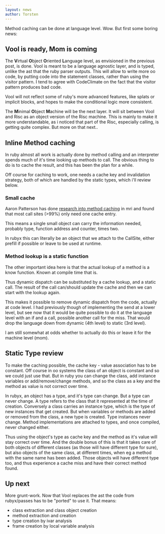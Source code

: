```yaml
---
layout: news
author: Torsten
---
```


Method caching can be done at language level. Wow. But first some boring news:

## Vool is ready, Mom is coming

The **V**irtual **O**bject **O**riented **L**anguage level, as envisioned in the previous post,
is done. Vool is meant to be a language agnostic layer, and is typed, unlike the ast that
the ruby parser outputs. This  will allow to write more oo code, by putting code into the
statement classes, rather than using the visitor pattern. I tend to agree with CodeClimate on
the fact that the visitor pattern produces bad code.

Vool will not reflect some of ruby's more advanced features, like splats or implicit blocks,
and hopes to make the conditional logic more consistent.

The **M**inimal **O**bject **M**achine will be the next layer. It will sit between Vool and Risc
as an object version of the Risc machine. This is mainly to make it more understandable, as i
noticed that part of the Risc, especially calling, is getting quite complex. But more on that next..

## Inline Method caching

In ruby almost all work is actually done by method calling and an interpreter spends much of it's
time looking up methods to call. The obvious thing to do is to cache the result, and this has
been the plan for a while.

Off course for caching to work, one needs a cache key and invalidation strategy, both of which
are handled by the static types, which i'll review below.

### Small cache

Aaron Patterson has done [research into method caching](https://www.youtube.com/watch?v=b77V0rkr5rk)
in mri and found that most call sites (>99%) only need one cache entry.

This means a single small object can carry the information needed, probably type, function address
and counter, times two.

In rubyx this can literally be an object that we attach to the CallSite, either prefill if possible
or leave to be used at runtime.

### Method lookup is a static function

The other important idea here is that the actual lookup of a method is a know function. Known at
compile time that is.

Thus dynamic dispatch can be substituted by a cache lookup, and a static call. The result of the call
can/should update the cache and then we can start with the lookup again.

This makes it possible to remove dynamic dispatch from the code, actually at code level.
I had previously though of implementing the send at a lower level, but see now that it would
be quite possible to do it at the language level with an if and a call, possible another call
for the miss. That would drop the language down from dynamic (4th level) to static (3rd level).

I am still somewhat at odds whether to actually do this or leave it for the machine level (mom).

## Static Type review

To make the caching possible, the cache key - value association has to be constant.
Off course in oo systems the class of an object is constant and so we could just use that.
But in ruby you can change the class, add instance variables or add/remove/change methods,
and so the class as a key and the method as value is not correct over time.

In rubyx, an object has a type, and it's type can change. But a type can never change. A type refers
to the class that it represented at the time of creation. Conversely a class carries an instance
type, which is the type of new instances that get created. But when variables or methods are added
or removed from the class, a new type is created. Type instances never change. Method implementations
are attached to types, and once compiled, never changed either.

Thus using the object's type as cache key and the method as it's value will stay correct over time.
And the double bonus of this is that it takes care of both objects of different classes (as those will have different type for sure), but also objects of the same class, at different times, when
eg a method with the same name has been added. Those objects will have different type too, and
thus experience a cache miss and have their correct method found.

## Up next

More grunt-work. Now that Vool replaces the ast the code from rubyx/passes has to be "ported" to use it. That means:
- class extraction and class object creation
- method extraction and creation
- type creation by ivar analysis
- frame creation by local variable analysis
